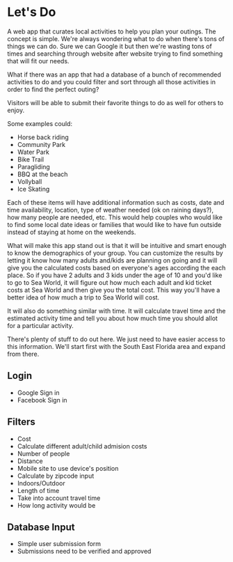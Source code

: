 # Let's Do
A web app that curates local activities to help you plan your outings. 
The concept is simple. We're always wondering what to do when there's tons of things we can do. Sure we can Google it but then we're wasting tons of times and searching through website after website trying to find something that will fit our needs. 

What if there was an app that had a database of a bunch of recommended activities to do and you could filter and sort through all those activities in order to find the perfect outing? 

Visitors will be able to submit their favorite things to do as well for others to enjoy. 

Some examples could:
 * Horse back riding
 * Community Park
 * Water Park
 * Bike Trail
 * Paragliding
 * BBQ at the beach
 * Vollyball
 * Ice Skating
 
Each of these items will have additional information such as costs, date and time availability, location, type of weather needed (ok on raining days?), how many people are needed, etc. This would help couples who would like to find some local date ideas or families that would like to have fun outside instead of staying at home on the weekends. 

What will make this app stand out is that it will be intuitive and smart enough to know the demographics of your group. You can customize the results by letting it know how many adults and/kids are planning on going and it will give you the calculated costs based on everyone's ages according the each place. So if you have 2 adults and 3 kids under the age of 10 and you'd like to go to Sea World, it will figure out how much each adult and kid ticket costs at Sea World and then give you the total cost. This way you'll have a better idea of how much a trip to Sea World will cost. 

It will also do something similar with time. It will calculate travel time and the estimated activity time and tell you about how much time you should allot for a particular activity. 

There's plenty of stuff to do out here. We just need to have easier access to this information. We'll start first with the South East Florida area and expand from there. 

## Login
 * Google Sign in
 * Facebook Sign in
  
## Filters
 * Cost
  * Calculate different adult/child admision costs 
 * Number of people
 * Distance
  * Mobile site to use device's position
  * Calculate by zipcode input
 * Indoors/Outdoor
 * Length of time
  * Take into account travel time
  * How long activity would be

## Database Input
 * Simple user submission form
 * Submissions need to be verified and approved

